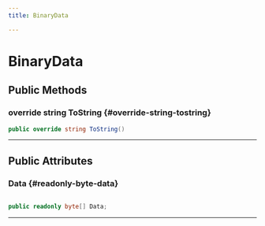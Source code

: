```yaml
---
title: BinaryData

---
```


# BinaryData










## Public Methods

### override string ToString {#override-string-tostring}

```csharp
public override string ToString()
```






-----------

## Public Attributes

### Data {#readonly-byte-data}

```csharp

public readonly byte[] Data;

```






-----------

